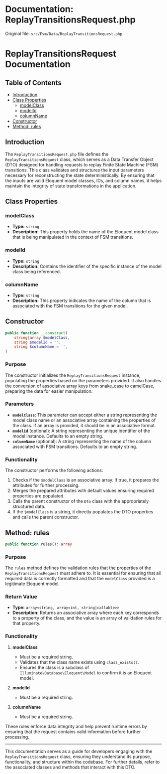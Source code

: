 # Documentation: ReplayTransitionsRequest.php

Original file: `src/Fsm/Data/ReplayTransitionsRequest.php`

# ReplayTransitionsRequest Documentation

## Table of Contents
- [Introduction](#introduction)
- [Class Properties](#class-properties)
  - [modelClass](#modelclass)
  - [modelId](#modelid)
  - [columnName](#columnname)
- [Constructor](#constructor)
- [Method: rules](#method-rules)

## Introduction
The `ReplayTransitionsRequest.php` file defines the `ReplayTransitionsRequest` class, which serves as a Data Transfer Object (DTO) designed for handling requests to replay Finite State Machine (FSM) transitions. This class validates and structures the input parameters necessary for reconstructing the state deterministically. By ensuring that the inputs are valid Eloquent model classes, IDs, and column names, it helps maintain the integrity of state transformations in the application.

## Class Properties

### modelClass
- **Type:** `string`
- **Description:** This property holds the name of the Eloquent model class that is being manipulated in the context of FSM transitions.

### modelId
- **Type:** `string`
- **Description:** Contains the identifier of the specific instance of the model class being referenced.

### columnName
- **Type:** `string`
- **Description:** This property indicates the name of the column that is associated with the FSM transitions for the given model.

## Constructor
```php
public function __construct(
    string|array $modelClass,
    string $modelId = '',
    string $columnName = '',
)
```
### Purpose
The constructor initializes the `ReplayTransitionsRequest` instance, populating the properties based on the parameters provided. It also handles the conversion of associative array keys from snake_case to camelCase, preparing the data for easier manipulation.

### Parameters
- **`modelClass`**: This parameter can accept either a string representing the model class name or an associative array containing the properties of the class. If an array is provided, it should be in an associative format.
- **`modelId`** (optional): A string representing the unique identifier of the model instance. Defaults to an empty string.
- **`columnName`** (optional): A string representing the name of the column associated with FSM transitions. Defaults to an empty string.

### Functionality
The constructor performs the following actions:
1. Checks if the `$modelClass` is an associative array. If true, it prepares the attributes for further processing.
2. Merges the prepared attributes with default values ensuring required properties are populated.
3. Calls the parent constructor of the `Dto` class with the appropriately structured data.
4. If the `$modelClass` is a string, it directly populates the DTO properties and calls the parent constructor.

## Method: rules
```php
public function rules(): array
```
### Purpose
The `rules` method defines the validation rules that the properties of the `ReplayTransitionsRequest` must adhere to. It is essential for ensuring that all required data is correctly formatted and that the `modelClass` provided is a legitimate Eloquent model.

### Return Value
- **Type:** `array<string, array<int, string|callable>>`
- **Description:** Returns an associative array where each key corresponds to a property of the class, and the value is an array of validation rules for that property.

### Functionality
1. **modelClass**
   - Must be a required string.
   - Validates that the class name exists using `class_exists()`.
   - Ensures the class is a subclass of `Illuminate\Database\Eloquent\Model` to confirm it is an Eloquent model.

2. **modelId**
   - Must be a required string.

3. **columnName**
   - Must be a required string.

These rules enforce data integrity and help prevent runtime errors by ensuring that the request contains valid information before further processing.

---

This documentation serves as a guide for developers engaging with the `ReplayTransitionsRequest` class, ensuring they understand its purpose, functionality, and structure within the codebase. For further details, refer to the associated classes and methods that interact with this DTO.